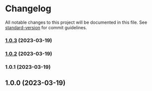 # Changelog

All notable changes to this project will be documented in this file. See [standard-version](https://github.com/conventional-changelog/standard-version) for commit guidelines.

### [1.0.3](https://github.com/taylorn16/fp-toolkit/compare/v1.0.2...v1.0.3) (2023-03-19)

### [1.0.2](https://github.com/taylorn16/fp-toolkit/compare/v1.0.1...v1.0.2) (2023-03-19)

### 1.0.1 (2023-03-19)

## 1.0.0 (2023-03-19)
